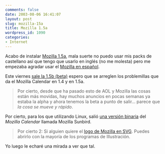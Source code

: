 ```yaml
---
comments: false
date: 2003-08-06 16:41:07
layout: post
slug: mozilla-15a
title: Mozilla 1.5a
wordpress_id: 1090
categories:
- Internet
---
```


Acabo de instalar [Mozilla 1.5a](http://ftp.mozilla.org/pub/mozilla/releases/mozilla1.5a/mozilla-win32-1.5a-installer-sea.exe), mala suerte no puedo usar mis packs de castellano así que tengo que usarlo en inglés (no me molesta) pero me empezaba agradar usar el [Mozilla en español](http://nave.escomposlinux.org).





Este viernes [sale la 1.5b (beta)](http://www.mozillazine.org/talkback.html?article=3528) espero que se arreglen los problemillas que da el Mozilla Calendar en 1.4 y en 1.5a.





> Por cierto, desde que ha pasado esto de AOL y Mozilla las cosas están más movidas, hay muchos anuncios en pocas semanas ya estaba la alpha y ahora tenemos la beta a punto de salir… parece que _la cosa se mueve y rápido_.





Por cierto, para los que utilizando Linux, salió [una versión binaria](http://files.oeone.net/mostafah/MozillaSunbird_20030728.tar.gz ) del _Mozilla Calendar_ llamada Mozilla Sunbird.





> Por cierto 2: Si alguien quiere el [logo de Mozilla en SVG](http://www.mozilla.org/projects/svg/svgmoz.svg). Puedes abrirlo con la mayoría de los programas de Illustración.





Yo luego le echaré una mirada a ver que tal.




 
